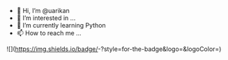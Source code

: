 - 👋 Hi, I’m @uarikan
- 👀 I’m interested in ...
- 🌱 I’m currently learning Python
- 📫 How to reach me ...

<!---
uarikan/uarikan is a ✨ special ✨ repository because its `README.md` (this file) appears on your GitHub profile.
You can click the Preview link to take a look at your changes.
--->

![<Badge Name>](https://img.shields.io/badge/<Badge Text>-<Background Color>?style=for-the-badge&logo=<Icon Name>&logoColor=<Logo Color>)
